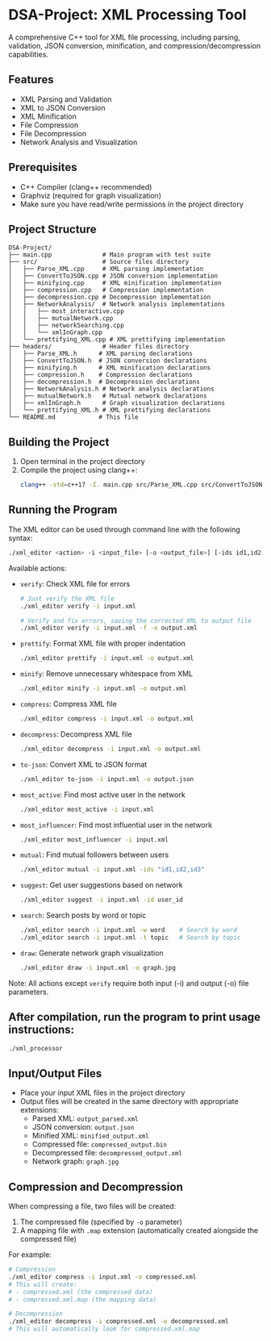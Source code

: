 # DSA-Project: XML Processing Tool

A comprehensive C++ tool for XML file processing, including parsing, validation, JSON conversion, minification, and compression/decompression capabilities.

## Features

- XML Parsing and Validation
- XML to JSON Conversion
- XML Minification
- File Compression
- File Decompression
- Network Analysis and Visualization

## Prerequisites

- C++ Compiler (clang++ recommended)
- Graphviz (required for graph visualization)
- Make sure you have read/write permissions in the project directory

## Project Structure

```
DSA-Project/
├── main.cpp              # Main program with test suite
├── src/                  # Source files directory
│   ├── Parse_XML.cpp     # XML parsing implementation
│   ├── ConvertToJSON.cpp # JSON conversion implementation
│   ├── minifying.cpp     # XML minification implementation
│   ├── compression.cpp   # Compression implementation
│   ├── decompression.cpp # Decompression implementation
│   ├── NetworkAnalysis/  # Network analysis implementations
│   │   ├── most_interactive.cpp
│   │   ├── mutualNetwork.cpp
│   │   ├── networkSearching.cpp
│   │   └── xmlInGraph.cpp
│   └── prettifying_XML.cpp # XML prettifying implementation
├── headers/              # Header files directory
│   ├── Parse_XML.h      # XML parsing declarations
│   ├── ConvertToJSON.h  # JSON conversion declarations
│   ├── minifying.h      # XML minification declarations
│   ├── compression.h    # Compression declarations
│   ├── decompression.h  # Decompression declarations
│   ├── NetworkAnalysis.h # Network analysis declarations
│   ├── mutualNetwork.h   # Mutual network declarations
│   ├── xmlInGraph.h      # Graph visualization declarations
│   └── prettifying_XML.h # XML prettifying declarations
└── README.md            # This file
```

## Building the Project

1. Open terminal in the project directory
2. Compile the project using clang++:
   ```bash
   clang++ -std=c++17 -I. main.cpp src/Parse_XML.cpp src/ConvertToJSON.cpp src/minifying.cpp src/compression.cpp src/decompression.cpp src/prettifying_XML.cpp src/NetworkAnalysis/most_interactive.cpp src/NetworkAnalysis/mutualNetwork.cpp src/NetworkAnalysis/networkSearching.cpp src/NetworkAnalysis/xmlInGraph.cpp -o xml_editor
   ```

## Running the Program

The XML editor can be used through command line with the following syntax:

```bash
./xml_editor <action> -i <input_file> [-o <output_file>] [-ids id1,id2,id3] [-id user_id] [-w word] [-t topic]
```

Available actions:

- `verify`: Check XML file for errors

  ```bash
  # Just verify the XML file
  ./xml_editor verify -i input.xml

  # Verify and fix errors, saving the corrected XML to output file
  ./xml_editor verify -i input.xml -f -o output.xml
  ```

- `prettify`: Format XML file with proper indentation

  ```bash
  ./xml_editor prettify -i input.xml -o output.xml
  ```

- `minify`: Remove unnecessary whitespace from XML

  ```bash
  ./xml_editor minify -i input.xml -o output.xml
  ```

- `compress`: Compress XML file

  ```bash
  ./xml_editor compress -i input.xml -o output.xml
  ```

- `decompress`: Decompress XML file

  ```bash
  ./xml_editor decompress -i input.xml -o output.xml
  ```

- `to-json`: Convert XML to JSON format

  ```bash
  ./xml_editor to-json -i input.xml -o output.json
  ```

- `most_active`: Find most active user in the network

  ```bash
  ./xml_editor most_active -i input.xml
  ```

- `most_influencer`: Find most influential user in the network

  ```bash
  ./xml_editor most_influencer -i input.xml
  ```

- `mutual`: Find mutual followers between users

  ```bash
  ./xml_editor mutual -i input.xml -ids "id1,id2,id3"
  ```

- `suggest`: Get user suggestions based on network

  ```bash
  ./xml_editor suggest -i input.xml -id user_id
  ```

- `search`: Search posts by word or topic

  ```bash
  ./xml_editor search -i input.xml -w word    # Search by word
  ./xml_editor search -i input.xml -t topic   # Search by topic
  ```

- `draw`: Generate network graph visualization

  ```bash
  ./xml_editor draw -i input.xml -o graph.jpg
  ```

Note: All actions except `verify` require both input (-i) and output (-o) file parameters.

## After compilation, run the program to print usage instructions:

```bash
./xml_processor
```

## Input/Output Files

- Place your input XML files in the project directory
- Output files will be created in the same directory with appropriate extensions:
  - Parsed XML: `output_parsed.xml`
  - JSON conversion: `output.json`
  - Minified XML: `minified_output.xml`
  - Compressed file: `compressed_output.bin`
  - Decompressed file: `decompressed_output.xml`
  - Network graph: `graph.jpg`

## Compression and Decompression

When compressing a file, two files will be created:

1. The compressed file (specified by `-o` parameter)
2. A mapping file with `.map` extension (automatically created alongside the compressed file)

For example:

```bash
# Compression
./xml_editor compress -i input.xml -o compressed.xml
# This will create:
# - compressed.xml (the compressed data)
# - compressed.xml.map (the mapping data)

# Decompression
./xml_editor decompress -i compressed.xml -o decompressed.xml
# This will automatically look for compressed.xml.map
```
